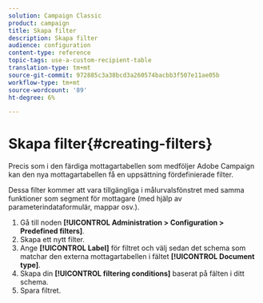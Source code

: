 ```yaml
---
solution: Campaign Classic
product: campaign
title: Skapa filter
description: Skapa filter
audience: configuration
content-type: reference
topic-tags: use-a-custom-recipient-table
translation-type: tm+mt
source-git-commit: 972885c3a38bcd3a260574bacbb3f507e11ae05b
workflow-type: tm+mt
source-wordcount: '89'
ht-degree: 6%

---
```



# Skapa filter{#creating-filters}

Precis som i den färdiga mottagartabellen som medföljer Adobe Campaign kan den nya mottagartabellen få en uppsättning fördefinierade filter.

Dessa filter kommer att vara tillgängliga i målurvalsfönstret med samma funktioner som segment för mottagare (med hjälp av parameterindataformulär, mappar osv.).

1. Gå till noden **[!UICONTROL Administration > Configuration > Predefined filters]**.
1. Skapa ett nytt filter.
1. Ange **[!UICONTROL Label]** för filtret och välj sedan det schema som matchar den externa mottagartabellen i fältet **[!UICONTROL Document type]**.
1. Skapa din **[!UICONTROL filtering conditions]** baserat på fälten i ditt schema.
1. Spara filtret.

